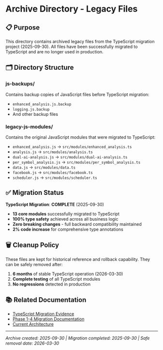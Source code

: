 # Archive Directory - Legacy Files

## 📋 Purpose

This directory contains archived legacy files from the TypeScript migration project (2025-09-30). All files have been successfully migrated to TypeScript and are no longer used in production.

## 🗂️ Directory Structure

### **js-backups/**
Contains backup copies of JavaScript files before TypeScript migration:
- `enhanced_analysis.js.backup`
- `logging.js.backup`
- And other backup files

### **legacy-js-modules/**
Contains the original JavaScript modules that were migrated to TypeScript:
- `enhanced_analysis.js` → `src/modules/enhanced_analysis.ts`
- `analysis.js` → `src/modules/analysis.ts`
- `dual-ai-analysis.js` → `src/modules/dual-ai-analysis.ts`
- `per_symbol_analysis.js` → `src/modules/per_symbol_analysis.ts`
- `data.js` → `src/modules/data.ts`
- `facebook.js` → `src/modules/facebook.ts`
- `scheduler.js` → `src/modules/scheduler.ts`

## ✅ Migration Status

**TypeScript Migration**: **COMPLETE** (2025-09-30)

- **13 core modules** successfully migrated to TypeScript
- **100% type safety** achieved across all business logic
- **Zero breaking changes** - full backward compatibility maintained
- **2% code increase** for comprehensive type annotations

## 🗑️ Cleanup Policy

These files are kept for historical reference and rollback capability. They can be safely removed after:
1. **6 months** of stable TypeScript operation (2026-03-30)
2. **Complete testing** of all TypeScript modules
3. **No regressions** detected in production

## 📚 Related Documentation

- [TypeScript Migration Evidence](../docs/TYPESCRIPT_VERIFICATION_EVIDENCE.md)
- [Phase 1-4 Migration Documentation](../docs/REFACTORING_PHASE_*_COMPLETE.md)
- [Current Architecture](../docs/current/)

---

*Archive created: 2025-09-30 | Migration completed: 2025-09-30 | Safe removal date: 2026-03-30*